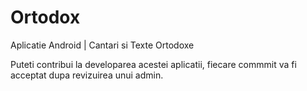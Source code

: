 # Ortodox
Aplicatie Android | Cantari si Texte Ortodoxe

Puteti contribui la developarea acestei aplicatii, fiecare commmit va fi acceptat dupa revizuirea unui admin.
